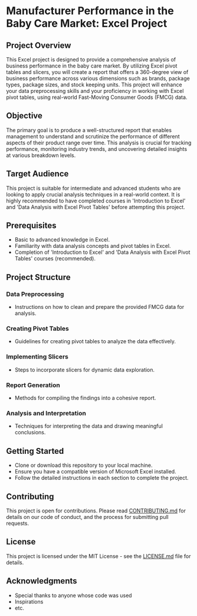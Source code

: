 # Manufacturer Performance in the Baby Care Market: Excel Project

## Project Overview

This Excel project is designed to provide a comprehensive analysis of business performance in the baby care market. By utilizing Excel pivot tables and slicers, you will create a report that offers a 360-degree view of business performance across various dimensions such as brands, package types, package sizes, and stock keeping units. This project will enhance your data preprocessing skills and your proficiency in working with Excel pivot tables, using real-world Fast-Moving Consumer Goods (FMCG) data.

## Objective

The primary goal is to produce a well-structured report that enables management to understand and scrutinize the performance of different aspects of their product range over time. This analysis is crucial for tracking performance, monitoring industry trends, and uncovering detailed insights at various breakdown levels.

## Target Audience

This project is suitable for intermediate and advanced students who are looking to apply crucial analysis techniques in a real-world context. It is highly recommended to have completed courses in 'Introduction to Excel' and 'Data Analysis with Excel Pivot Tables' before attempting this project.

## Prerequisites

- Basic to advanced knowledge in Excel.
- Familiarity with data analysis concepts and pivot tables in Excel.
- Completion of 'Introduction to Excel' and 'Data Analysis with Excel Pivot Tables' courses (recommended).

## Project Structure

### Data Preprocessing

- Instructions on how to clean and prepare the provided FMCG data for analysis.

### Creating Pivot Tables

- Guidelines for creating pivot tables to analyze the data effectively.

### Implementing Slicers

- Steps to incorporate slicers for dynamic data exploration.

### Report Generation

- Methods for compiling the findings into a cohesive report.

### Analysis and Interpretation

- Techniques for interpreting the data and drawing meaningful conclusions.

## Getting Started

- Clone or download this repository to your local machine.
- Ensure you have a compatible version of Microsoft Excel installed.
- Follow the detailed instructions in each section to complete the project.

## Contributing

This project is open for contributions. Please read [CONTRIBUTING.md](CONTRIBUTING.md) for details on our code of conduct, and the process for submitting pull requests.

## License

This project is licensed under the MIT License - see the [LICENSE.md](LICENSE.md) file for details.

## Acknowledgments

- Special thanks to anyone whose code was used
- Inspirations
- etc.

